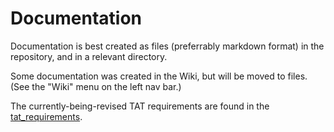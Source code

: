# Documentation

Documentation is best created as files (preferrably markdown format) in the repository, and in a relevant directory.

Some documentation was created in the Wiki, but will be moved to files. (See the "Wiki" menu on the left nav bar.)

The currently-being-revised TAT requirements are found in the [tat_requirements](tat_requirements).

